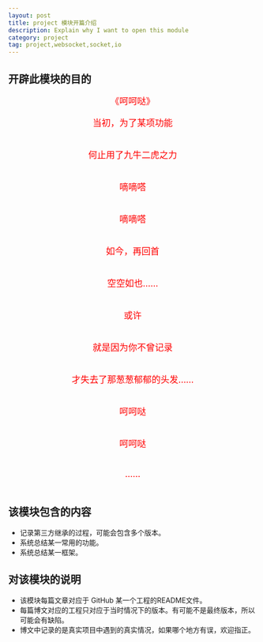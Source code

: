 ```yaml
---
layout: post
title: project 模块开篇介绍
description: Explain why I want to open this module 
category: project
tag: project,websocket,socket,io
---
```




## 开辟此模块的目的


<center> <font size='4' color='red'>
《呵呵哒》<br>

当初，为了某项功能 <br><br>

何止用了九牛二虎之力 <br><br>

嘀嘀嗒<br><br>

嘀嘀嗒<br><br>

如今，再回首<br><br>

空空如也……<br><br>

或许<br><br>

就是因为你不曾记录<br><br>

才失去了那葱葱郁郁的头发……<br><br>

呵呵哒<br><br>

呵呵哒<br><br>

…… <br><br></font></center>

## 该模块包含的内容

* 记录第三方继承的过程，可能会包含多个版本。
* 系统总结某一常用的功能。
* 系统总结某一框架。

## 对该模块的说明

* 该模块每篇文章对应于 GitHub 某一个工程的README文件。
* 每篇博文对应的工程只对应于当时情况下的版本。有可能不是最终版本，所以可能会有缺陷。
* 博文中记录的是真实项目中遇到的真实情况，如果哪个地方有误，欢迎指正。
